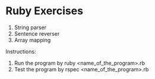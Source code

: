 # Ruby Exercises

1. String parser
2. Sentence reverser
3. Array mapping

Instructions:
1. Run the program by
ruby <name_of_the_program>.rb
2. Test the program by
rspec <name_of_the_program>.rb
